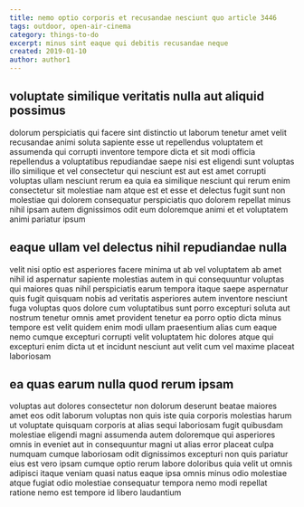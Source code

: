 ```yaml
---
title: nemo optio corporis et recusandae nesciunt quo article 3446
tags: outdoor, open-air-cinema
category: things-to-do
excerpt: minus sint eaque qui debitis recusandae neque
created: 2019-01-10
author: author1
---
```


## voluptate similique veritatis nulla aut aliquid possimus

dolorum perspiciatis qui facere sint distinctio ut laborum tenetur amet velit recusandae animi soluta sapiente esse ut repellendus voluptatem et assumenda qui corrupti inventore tempore dicta et sit modi officia repellendus a voluptatibus repudiandae saepe nisi est eligendi sunt voluptas illo similique et vel consectetur qui nesciunt est aut est amet corrupti voluptas ullam nesciunt rerum ea quia ea similique nesciunt qui rerum enim consectetur sit molestiae nam atque est et esse et delectus fugit sunt non molestiae qui dolorem consequatur perspiciatis quo dolorem repellat minus nihil ipsam autem dignissimos odit eum doloremque animi et et voluptatem animi pariatur ipsum

## eaque ullam vel delectus nihil repudiandae nulla

velit nisi optio est asperiores facere minima ut ab vel voluptatem ab amet nihil id aspernatur sapiente molestias autem in qui consequuntur voluptas qui maiores quas nihil perspiciatis earum tempora itaque saepe aspernatur quis fugit quisquam nobis ad veritatis asperiores autem inventore nesciunt fuga voluptas quos dolore cum voluptatibus sunt porro excepturi soluta aut nostrum tenetur omnis amet provident tenetur ea porro optio dicta minus tempore est velit quidem enim modi ullam praesentium alias cum eaque nemo cumque excepturi corrupti velit voluptatem hic dolores atque qui excepturi enim dicta ut et incidunt nesciunt aut velit cum vel maxime placeat laboriosam

## ea quas earum nulla quod rerum ipsam

voluptas aut dolores consectetur non dolorum deserunt beatae maiores amet eos odit laborum voluptas non quis iste quia corporis molestias harum ut voluptate quisquam corporis at alias sequi laboriosam fugit quibusdam molestiae eligendi magni assumenda autem doloremque qui asperiores omnis in eveniet aut in consequuntur magni ut alias error placeat culpa numquam cumque laboriosam odit dignissimos excepturi non quis pariatur eius est vero ipsam cumque optio rerum labore doloribus quia velit ut omnis adipisci itaque veniam quasi natus eaque ipsa omnis minus odio molestiae atque fugiat odio molestiae consequatur tempora nemo modi repellat ratione nemo est tempore id libero laudantium
